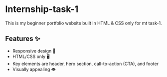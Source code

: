 # Internship-task-1

This is my beginner portfolio website built in HTML & CSS only for mt task-1.

## Features ✨

- Responsive design 📱
- HTML/CSS only 🖥️
- Key elements are header, hero section, call-to-action (CTA), and footer
- Visually appealing 👁️
